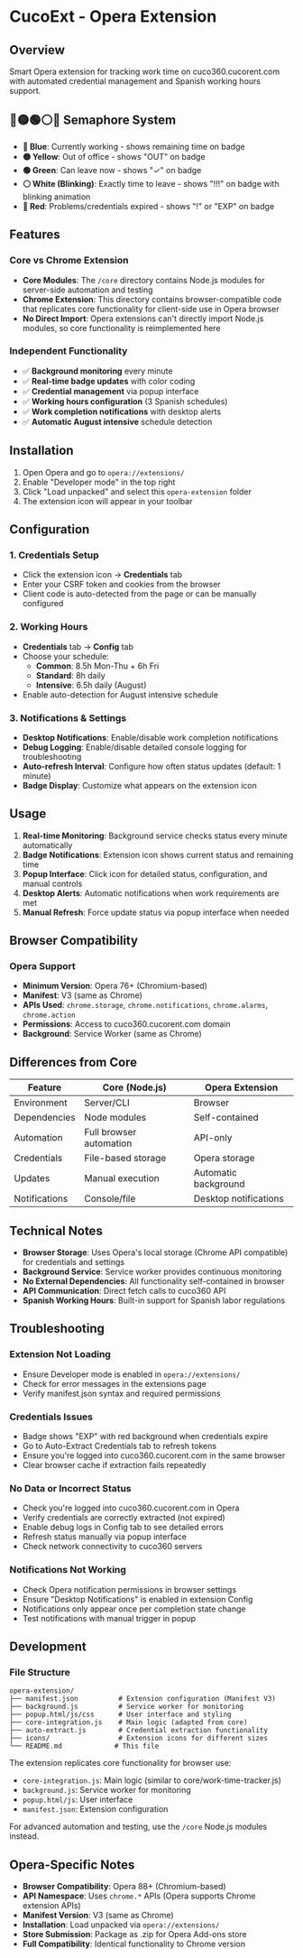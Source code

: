 # CucoExt - Opera Extension

## Overview
Smart Opera extension for tracking work time on cuco360.cucorent.com with automated credential management and Spanish working hours support.

## 🔵🟡🟢⚪🔴 Semaphore System
- **🔵 Blue**: Currently working - shows remaining time on badge
- **🟡 Yellow**: Out of office - shows "OUT" on badge  
- **🟢 Green**: Can leave now - shows "✓" on badge
- **⚪ White (Blinking)**: Exactly time to leave - shows "!!!" on badge with blinking animation
- **🔴 Red**: Problems/credentials expired - shows "!" or "EXP" on badge

## Features

### Core vs Chrome Extension
- **Core Modules**: The `/core` directory contains Node.js modules for server-side automation and testing
- **Chrome Extension**: This directory contains browser-compatible code that replicates core functionality for client-side use in Opera browser
- **No Direct Import**: Opera extensions can't directly import Node.js modules, so core functionality is reimplemented here

### Independent Functionality
- ✅ **Background monitoring** every minute
- ✅ **Real-time badge updates** with color coding
- ✅ **Credential management** via popup interface
- ✅ **Working hours configuration** (3 Spanish schedules)
- ✅ **Work completion notifications** with desktop alerts
- ✅ **Automatic August intensive** schedule detection

## Installation

1. Open Opera and go to `opera://extensions/`
2. Enable "Developer mode" in the top right
3. Click "Load unpacked" and select this `opera-extension` folder
4. The extension icon will appear in your toolbar

## Configuration

### 1. Credentials Setup
- Click the extension icon → **Credentials** tab
- Enter your CSRF token and cookies from the browser
- Client code is auto-detected from the page or can be manually configured

### 2. Working Hours
- **Credentials** tab → **Config** tab
- Choose your schedule:
  - **Common**: 8.5h Mon-Thu + 6h Fri
  - **Standard**: 8h daily
  - **Intensive**: 6.5h daily (August)
- Enable auto-detection for August intensive schedule

### 3. Notifications & Settings
- **Desktop Notifications**: Enable/disable work completion notifications  
- **Debug Logging**: Enable/disable detailed console logging for troubleshooting
- **Auto-refresh Interval**: Configure how often status updates (default: 1 minute)
- **Badge Display**: Customize what appears on the extension icon

## Usage

1. **Real-time Monitoring**: Background service checks status every minute automatically
2. **Badge Notifications**: Extension icon shows current status and remaining time
3. **Popup Interface**: Click icon for detailed status, configuration, and manual controls
4. **Desktop Alerts**: Automatic notifications when work requirements are met
5. **Manual Refresh**: Force update status via popup interface when needed

## Browser Compatibility

### Opera Support
- **Minimum Version**: Opera 76+ (Chromium-based)
- **Manifest**: V3 (same as Chrome)
- **APIs Used**: `chrome.storage`, `chrome.notifications`, `chrome.alarms`, `chrome.action`
- **Permissions**: Access to cuco360.cucorent.com domain
- **Background**: Service Worker (same as Chrome)

## Differences from Core

| Feature | Core (Node.js) | Opera Extension |
|---------|----------------|------------------|
| Environment | Server/CLI | Browser |
| Dependencies | Node modules | Self-contained |
| Automation | Full browser automation | API-only |
| Credentials | File-based storage | Opera storage |
| Updates | Manual execution | Automatic background |
| Notifications | Console/file | Desktop notifications |

## Technical Notes

- **Browser Storage**: Uses Opera's local storage (Chrome API compatible) for credentials and settings
- **Background Service**: Service worker provides continuous monitoring
- **No External Dependencies**: All functionality self-contained in browser
- **API Communication**: Direct fetch calls to cuco360 API
- **Spanish Working Hours**: Built-in support for Spanish labor regulations

## Troubleshooting

### Extension Not Loading
- Ensure Developer mode is enabled in `opera://extensions/`
- Check for error messages in the extensions page
- Verify manifest.json syntax and required permissions

### Credentials Issues
- Badge shows "EXP" with red background when credentials expire
- Go to Auto-Extract Credentials tab to refresh tokens
- Ensure you're logged into cuco360.cucorent.com in the same browser
- Clear browser cache if extraction fails repeatedly

### No Data or Incorrect Status
- Check you're logged into cuco360.cucorent.com in Opera
- Verify credentials are correctly extracted (not expired)
- Enable debug logs in Config tab to see detailed errors
- Refresh status manually via popup interface
- Check network connectivity to cuco360 servers

### Notifications Not Working
- Check Opera notification permissions in browser settings
- Ensure "Desktop Notifications" is enabled in extension Config
- Notifications only appear once per completion state change
- Test notifications with manual trigger in popup

## Development

### File Structure
```
opera-extension/
├── manifest.json          # Extension configuration (Manifest V3)
├── background.js          # Service worker for monitoring
├── popup.html/js/css      # User interface and styling
├── core-integration.js    # Main logic (adapted from core)
├── auto-extract.js        # Credential extraction functionality
├── icons/                 # Extension icons for different sizes
└── README.md             # This file
```

The extension replicates core functionality for browser use:
- `core-integration.js`: Main logic (similar to core/work-time-tracker.js)
- `background.js`: Service worker for monitoring
- `popup.html/js`: User interface
- `manifest.json`: Extension configuration

For advanced automation and testing, use the `/core` Node.js modules instead.

## Opera-Specific Notes

- **Browser Compatibility**: Opera 88+ (Chromium-based)
- **API Namespace**: Uses `chrome.*` APIs (Opera supports Chrome extension APIs)
- **Manifest Version**: V3 (same as Chrome)
- **Installation**: Load unpacked via `opera://extensions/`
- **Store Submission**: Package as .zip for Opera Add-ons store
- **Full Compatibility**: Identical functionality to Chrome version
